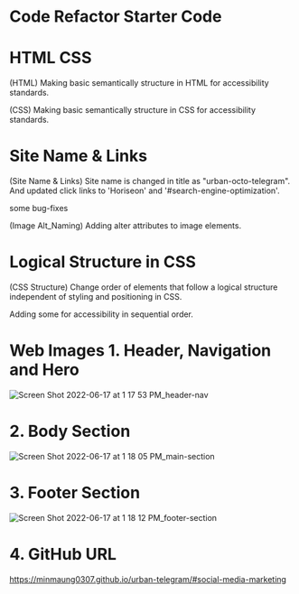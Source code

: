 # Code Refactor Starter Code

**HTML CSS**
============
(HTML)
Making basic semantically structure in HTML for accessibility standards.

(CSS)
Making basic semantically structure in CSS for accessibility standards.

**Site Name & Links**
=====================
(Site Name & Links)
Site name is changed in title as "urban-octo-telegram". 
And updated click links to 'Horiseon' and '#search-engine-optimization'.

some bug-fixes

(Image Alt_Naming)
Adding alter attributes to image elements.

**Logical Structure in CSS**
============================
(CSS Structure)
Change order of elements that follow a logical structure independent of styling and positioning in CSS.

Adding some for accessibility in sequential order.

**Web Images**
**1. Header, Navigation and Hero**
==================================
![Screen Shot 2022-06-17 at 1 17 53 PM_header-nav](https://user-images.githubusercontent.com/89707083/174349825-8f05bbb5-2497-4cbd-ae9e-cc4b416bb450.jpeg)

**2. Body Section**
===================
![Screen Shot 2022-06-17 at 1 18 05 PM_main-section](https://user-images.githubusercontent.com/89707083/174350336-9a2404c1-5158-4e96-986d-56cacc4dcec1.jpeg)

**3. Footer Section**
=====================
![Screen Shot 2022-06-17 at 1 18 12 PM_footer-section](https://user-images.githubusercontent.com/89707083/174350347-ecb4845a-4320-4ab7-a113-cac63942b798.jpeg)

**4. GitHub URL**
=================
https://minmaung0307.github.io/urban-telegram/#social-media-marketing
